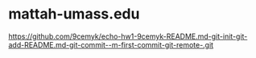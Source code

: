 # mattah-umass.edu
https://github.com/9cemyk/echo-hw1-9cemyk-README.md-git-init-git-add-README.md-git-commit--m-first-commit-git-remote-.git
